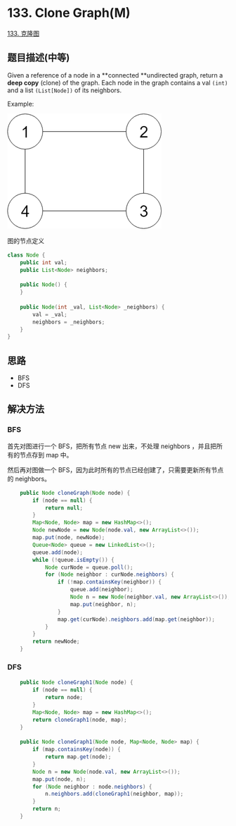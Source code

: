 # 133. Clone Graph\(M\)
[133. 克隆图](https://leetcode-cn.com/problems/clone-graph/)


## 题目描述\(中等\)

Given a reference of a node in a **connected **undirected graph, return a **deep copy** \(clone\) of the graph. Each node in the graph contains a val `(int)` and a list `(List[Node])` of its neighbors.

Example:

![](/assets/101-200/133-p-1.png)

图的节点定义
```java
class Node {
    public int val;
    public List<Node> neighbors;

    public Node() {
    }

    public Node(int _val, List<Node> _neighbors) {
        val = _val;
        neighbors = _neighbors;
    }
}
```

## 思路

- BFS
- DFS

## 解决方法

### BFS

首先对图进行一个 BFS，把所有节点 new 出来，不处理 neighbors ，并且把所有的节点存到 map 中。

然后再对图做一个 BFS，因为此时所有的节点已经创建了，只需要更新所有节点的 neighbors。

```java
    public Node cloneGraph(Node node) {
        if (node == null) {
            return null;
        }
        Map<Node, Node> map = new HashMap<>();
        Node newNode = new Node(node.val, new ArrayList<>());
        map.put(node, newNode);
        Queue<Node> queue = new LinkedList<>();
        queue.add(node);
        while (!queue.isEmpty()) {
            Node curNode = queue.poll();
            for (Node neighbor : curNode.neighbors) {
                if (!map.containsKey(neighbor)) {
                    queue.add(neighbor);
                    Node n = new Node(neighbor.val, new ArrayList<>());
                    map.put(neighbor, n);
                }
                map.get(curNode).neighbors.add(map.get(neighbor));
            }
        }
        return newNode;
    }
```

### DFS

```java
    public Node cloneGraph1(Node node) {
        if (node == null) {
            return node;
        }
        Map<Node, Node> map = new HashMap<>();
        return cloneGraph1(node, map);
    }

    public Node cloneGraph1(Node node, Map<Node, Node> map) {
        if (map.containsKey(node)) {
            return map.get(node);
        }
        Node n = new Node(node.val, new ArrayList<>());
        map.put(node, n);
        for (Node neighbor : node.neighbors) {
            n.neighbors.add(cloneGraph1(neighbor, map));
        }
        return n;
    }
```


